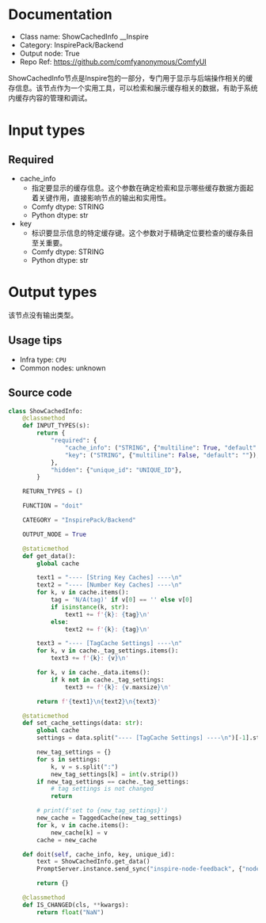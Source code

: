 
# Documentation
- Class name: ShowCachedInfo __Inspire
- Category: InspirePack/Backend
- Output node: True
- Repo Ref: https://github.com/comfyanonymous/ComfyUI

ShowCachedInfo节点是Inspire包的一部分，专门用于显示与后端操作相关的缓存信息。该节点作为一个实用工具，可以检索和展示缓存相关的数据，有助于系统内缓存内容的管理和调试。

# Input types
## Required
- cache_info
    - 指定要显示的缓存信息。这个参数在确定检索和显示哪些缓存数据方面起着关键作用，直接影响节点的输出和实用性。
    - Comfy dtype: STRING
    - Python dtype: str
- key
    - 标识要显示信息的特定缓存键。这个参数对于精确定位要检查的缓存条目至关重要。
    - Comfy dtype: STRING
    - Python dtype: str

# Output types
该节点没有输出类型。


## Usage tips
- Infra type: `CPU`
- Common nodes: unknown


## Source code
```python
class ShowCachedInfo:
    @classmethod
    def INPUT_TYPES(s):
        return {
            "required": {
                "cache_info": ("STRING", {"multiline": True, "default": ""}),
                "key": ("STRING", {"multiline": False, "default": ""}),
            },
            "hidden": {"unique_id": "UNIQUE_ID"},
        }

    RETURN_TYPES = ()

    FUNCTION = "doit"

    CATEGORY = "InspirePack/Backend"

    OUTPUT_NODE = True

    @staticmethod
    def get_data():
        global cache

        text1 = "---- [String Key Caches] ----\n"
        text2 = "---- [Number Key Caches] ----\n"
        for k, v in cache.items():
            tag = 'N/A(tag)' if v[0] == '' else v[0]
            if isinstance(k, str):
                text1 += f'{k}: {tag}\n'
            else:
                text2 += f'{k}: {tag}\n'

        text3 = "---- [TagCache Settings] ----\n"
        for k, v in cache._tag_settings.items():
            text3 += f'{k}: {v}\n'

        for k, v in cache._data.items():
            if k not in cache._tag_settings:
                text3 += f'{k}: {v.maxsize}\n'

        return f'{text1}\n{text2}\n{text3}'

    @staticmethod
    def set_cache_settings(data: str):
        global cache
        settings = data.split("---- [TagCache Settings] ----\n")[-1].strip().split("\n")

        new_tag_settings = {}
        for s in settings:
            k, v = s.split(":")
            new_tag_settings[k] = int(v.strip())
        if new_tag_settings == cache._tag_settings:
            # tag settings is not changed
            return

        # print(f'set to {new_tag_settings}')
        new_cache = TaggedCache(new_tag_settings)
        for k, v in cache.items():
            new_cache[k] = v
        cache = new_cache

    def doit(self, cache_info, key, unique_id):
        text = ShowCachedInfo.get_data()
        PromptServer.instance.send_sync("inspire-node-feedback", {"node_id": unique_id, "widget_name": "cache_info", "type": "text", "data": text})

        return {}

    @classmethod
    def IS_CHANGED(cls, **kwargs):
        return float("NaN")

```

